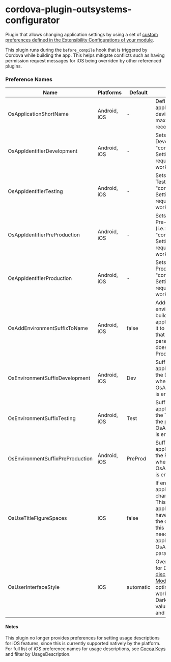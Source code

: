 # cordova-plugin-outsystems-configurator

Plugin that allows changing application settings by using a set of [custom preferences defined in the Extensibility Configurations of your module](https://success.outsystems.com/Documentation/11/Delivering_Mobile_Apps/Customize_Your_Mobile_App/Set_the_Preferences_for_Your_Mobile_App).

This plugin runs during the `before_compile` hook that is triggered by Cordova while building the app. This helps mitigate conflicts such as having permission request messages for iOS being overriden by other referenced plugins.

### Preference Names

Name | Platforms | Default | Description
---- | --------- | ------- | -----------
OsApplicationShortName | Android, iOS | - | Defines a short name for the application to be shown on the device's home screen. A maximum of 16 characters is recommended.
OsAppIdentifierDevelopment | Android, iOS | - | Sets the App Identifier for the Development environment (i.e.: "com.mydomain.dev.MyApp"). Setting this parameter might be required for other attributes to work correctly.
OsAppIdentifierTesting | Android, iOS | - | Sets the App Identifier for the Testing environment  (i.e.: "com.mydomain.qa.MyApp"). Setting this parameter might be required for other attributes to work correctly.
OsAppIdentifierPreProduction | Android, iOS | - | Sets the App Identifier for the Pre-Production environment  (i.e.: "com.mydomain.pp.MyApp"). Setting this parameter might be required for other attributes to work correctly.
OsAppIdentifierProduction | Android, iOS | - | Sets the App Identifier for the Production environment  (i.e.: "com.mydomain.MyApp"). Setting this parameter might be required for other attributes to work correctly.
OsAddEnvironmentSuffixToName | Android, iOS | false | Adds an indicator of the environment from which the build originated from to the application name as a suffix. For it to work properly, it is required that the OsAppIdentifier parameters are defined. This does not add a suffix to the Production build.
OsEnvironmentSuffixDevelopment | Android, iOS | Dev | Suffix to be added to the application name originated from the Development environment when the parameter OsAddEnvironmentSuffixToName is enabled.
OsEnvironmentSuffixTesting | Android, iOS | Test | Suffix to be added to the application name originated from the Testing environment when the parameter OsAddEnvironmentSuffixToName is enabled.
OsEnvironmentSuffixPreProduction | Android, iOS | PreProd | Suffix to be added to the application name originated from the Pre-Production environment when the parameter OsAddEnvironmentSuffixToName is enabled.
OsUseTitleFigureSpaces | iOS | false | If enabled, replaces regular application title whitespace characters with Figure Spaces. This can be used for longer application names that seem to have their spaces truncated on the device's home screen. Using this parameter is discouraged: if needed, try defining a shorter application name using the OsApplicationShortName parameter instead.
OsUserInterfaceStyle | iOS | automatic | Overrides the app UI preferences for Dark and Light modes. [Apple discourages disabling Dark Mode support](https://developer.apple.com/documentation/uikit/appearance_customization/supporting_dark_mode_in_your_interface/choosing_a_specific_interface_style_for_your_ios_app#3234550), and recommends opting out only temporarily while working on improving the app's Dark Mode support. Possible values are: "automatic", "light" and "dark".

#### Notes

This plugin no longer provides preferences for setting usage descriptions for iOS features, since this is currently supported natively by the platform. For full list of iOS preference names for usage descriptions, see [Cocoa Keys](https://developer.apple.com/library/archive/documentation/General/Reference/InfoPlistKeyReference/Articles/CocoaKeys.html#//apple_ref/doc/uid/TP40009251-SW1) and filter by UsageDescription.
